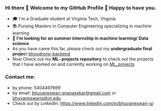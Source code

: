 ### Hi there 👋 Welcome to my GitHub Profile 🎉 Happy to have you.

- 🎓 I'm a Graduate student at Virginia Tech, Virginia
- 📚 Pursing Masters in Computer Engineering specializing in machine learning
- 🧐 **I'm looking for an summer internship in machine learning/ Data science**
- As you have came this far, please check out my **undergraduate final projec**t [bhoodrone-backend](https://github.com/bhuvaneswarignanasekar/bhoodrone-backend)
- Now Check out my **ML- projects repository** to check out the projects that I have worked on and currently working on [ML_projects](https://github.com/bhuvaneswarignanasekar/ML-projects)
<h3>Contact me:</h3>

- by phone: 5404497699
- by email: bhuvaneswari.gnanasekar@gmail.com or bhuvaneswarig@vt.edu
- Check out by LinkedIn: https://www.linkedin.com/in/bhuvaneswari-g/


<!--
**bhuvaneswarignanasekar/bhuvaneswarignanasekar** is a ✨ _special_ ✨ repository because its `README.md` (this file) appears on your GitHub profile.

Here are some ideas to get you started:

- 🔭 I’m currently working on ...
- 🌱 I’m currently learning ...
- 👯 I’m looking to collaborate on ...
- 🤔 I’m looking for help with ...
- 💬 Ask me about ...
- 📫 How to reach me: ...
- 😄 Pronouns: ...
- ⚡ Fun fact: ...
-->
